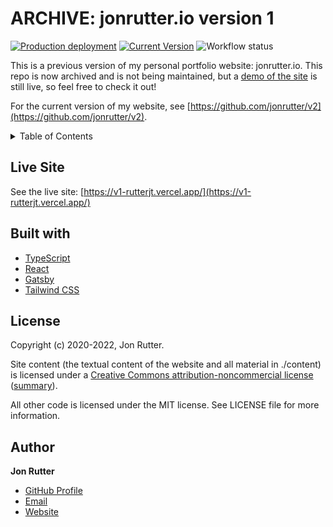 # ARCHIVE: jonrutter.io version 1

[![Production deployment](https://img.shields.io/github/deployments/jonrutter/v1/production?label=vercel&logo=vercel&logoColor=white)](https://v1-rutterjt.vercel.app/)
[![Current Version](https://img.shields.io/badge/version-1.0.0-blue.svg)](https://github.com/jonrutter/v1)
![Workflow status](https://github.com/jonrutter/v1/actions/workflows/main.yml/badge.svg?event=push)

This is a previous version of my personal portfolio website: jonrutter.io. This repo is now archived and is not being maintained, but a [demo of the site](https://v1-rutterjt.vercel.app/) is still live, so feel free to check it out!

For the current version of my website, see [https://github.com/jonrutter/v2](https://github.com/jonrutter/v2).

<details>
  <summary>Table of Contents</summary>
  <ol>
    <li><a href="#live-site">Live Site</a></li>
    <li><a href="#built-with">Built With</a></li>
    <li><a href="#license">License</a></li>
    <li><a href="#author">Author</a></li>
  </ol>
</details>

## Live Site

See the live site: [https://v1-rutterjt.vercel.app/](https://v1-rutterjt.vercel.app/)

## Built with

- [TypeScript](https://www.typescriptlang.org/)
- [React](https://reactjs.org/)
- [Gatsby](https://www.gatsbyjs.com/)
- [Tailwind CSS](https://tailwindcss.com/)

## License

Copyright (c) 2020-2022, Jon Rutter.

Site content (the textual content of the website and all material in ./content) is licensed under a [Creative Commons attribution-noncommercial license](https://creativecommons.org/licenses/by-nc/3.0/legalcode) ([summary](https://creativecommons.org/licenses/by-nc/3.0/)).

All other code is licensed under the MIT license. See LICENSE file for more information.

## Author

**Jon Rutter**

- [GitHub Profile](https://www.github.com/jonrutter)
- [Email](mailto:contact@jonrutter.io)
- [Website](https://www.jonrutter.io)
